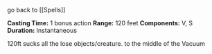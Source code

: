 go back to [[Spells]]

**Casting Time:** 1 bonus action
**Range:** 120 feet
**Components:** V, S
**Duration:** Instantaneous

120ft sucks all the lose objects/creature. to the middle of the Vacuum
